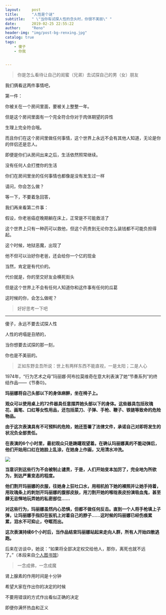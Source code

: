 ```yaml
---
layout:     post
title:      "人性是个谜"
subtitle:   " \"当你有试探人性的念头时，你很不美丽\" "
date:       2019-02-25 22:55:22
author:     "Reno"
header-img: "img/post-bg-renxing.jpg"
catalog: true
tags:
    - 傻子
    - 你我


---
```


> 你是怎么看待让自己的闺蜜（兄弟）去试探自己的男（女）朋友

我们俩看这两件事情吧，

第一件：

你被关在一个房间里面，要被关上整整一年。

但是这个房间里面有一个完全符合你对于肉体期望的异性

生理上完全符合哦。

而且你们在这个房间里做任何事情，这个世界上永远不会有其他人知道，无论是你的伴侣还是恋人。

即便是你们从房间出来之后，生活依然照常继续。

没有任何人会打搅你的生活

你们在房间里坐的任何事情也都像是没有发生过一样

请问，你会怎么做？

等一下，不要着急回答，

我们再来看第二件事：

假设，你老爸癌症晚期躺在床上，正常是不可能救活了

这个世界上只有一种药可以救他，但这个药贵到无论你怎么装钱都不可能负担得起。

这个时候，地狱恶魔，出现了

他不但可以治好你老爸，还会给你一个亿的现金

当然，肯定是有代价的。

代价就是，你的至交好友会横死街头

但是这个世界上不会有任何人知道你和这件事有任何的瓜葛

这时候的你，会怎么做呢？

> 好好思考一下吧

----

傻子，永远不要去试探人性

人性的坍塌是丑陋的，

当你想要去试探的那一刻，

你也是不美丽的。



> 正如东野圭吾所说：世上有两样东西不能直视，一是太阳；二是人心



1974年，“行为艺术之母”玛丽娜·阿布拉莫维奇在意大利表演了她“节奏系列”的终结作品——《节奏0》。

**玛丽娜将自己头部以下的身体麻醉，坐在椅子上。**

**观众可以使用桌上的72件器具任意摆弄她头部以下的身体。这些器具包括玫瑰花、画笔、口红等女性用品，还包括菜刀、子弹、手枪、鞭子、铁链等致命的危险物品。**

**由于这次表演具有不可预料的危险，她还签署了法律文件，承诺自己对即将发生的状况负全部责任。**

**在表演的6个小时里，最初观众只是踌躇观望着。在确认玛丽娜真的不能动弹后，他们开始用口红在她脸上乱涂，在她身上作画，又用清水冲洗。**

![](http://spider.nosdn.127.net/8954b301a9d74abd84e1a375a1caf691.jpeg)

**当意识到这些行为不会被制止谴责，于是，人们开始变本加厉了，完全地为所欲为，到达严重变态的程度。**

**他们割开玛丽娜的衣服，往她身上狂吐口水，用相机拍下她的裸照并让她手持着，用玫瑰条上的刺划开玛丽娜的腹部皮肤，用刀割开她的喉咙表皮扮演吸血鬼，甚至肆无忌惮地玩弄她的私密部位……**

**对这些行为，玛丽娜虽然内心恐惧，但都不做任何反击。直到一个人将手枪填上子弹，让玛丽娜手指扣在扳机上对着自己的脖子……这时候的玛丽娜已经伤痕累累，泪水不可抑止，夺眶而出。**

**这次表演持续6个小时后，当作品结束玛丽娜站起来走向人群，所有人开始四散逃跑。**

后来在访谈中，她说：“如果将全部决定权交给他人，那你，离死也就不远了。”（本段来自[个人图书馆](http://www.360doc.com/content/17/1219/16/51097830_714534634.shtml)）



> 一念成佛，一念成魔

肾上腺素的作用时间是十分钟

希望大家在作出你的决定的时候

不要用错误的方式作出看似正确的决定

即便你满怀热血和正义